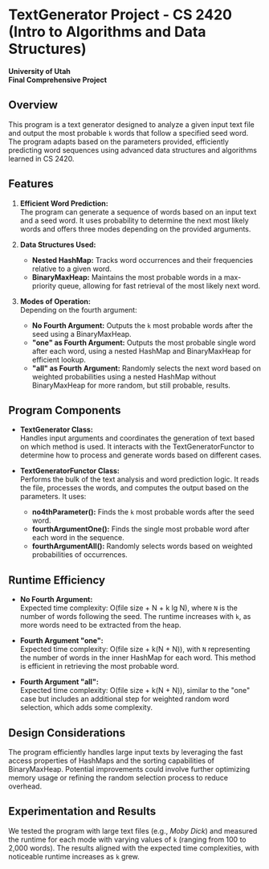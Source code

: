 # TextGenerator Project - CS 2420 (Intro to Algorithms and Data Structures)  
**University of Utah**  
**Final Comprehensive Project**

## Overview
This program is a text generator designed to analyze a given input text file and output the most probable `k` words that follow a specified seed word. The program adapts based on the parameters provided, efficiently predicting word sequences using advanced data structures and algorithms learned in CS 2420.

## Features
1. **Efficient Word Prediction:**  
   The program can generate a sequence of words based on an input text and a seed word. It uses probability to determine the next most likely words and offers three modes depending on the provided arguments.
   
2. **Data Structures Used:**  
   - **Nested HashMap:** Tracks word occurrences and their frequencies relative to a given word.
   - **BinaryMaxHeap:** Maintains the most probable words in a max-priority queue, allowing for fast retrieval of the most likely next word.
   
3. **Modes of Operation:**  
   Depending on the fourth argument:
   - **No Fourth Argument:** Outputs the `k` most probable words after the seed using a BinaryMaxHeap.
   - **"one" as Fourth Argument:** Outputs the most probable single word after each word, using a nested HashMap and BinaryMaxHeap for efficient lookup.
   - **"all" as Fourth Argument:** Randomly selects the next word based on weighted probabilities using a nested HashMap without BinaryMaxHeap for more random, but still probable, results.

## Program Components
- **TextGenerator Class:**  
  Handles input arguments and coordinates the generation of text based on which method is used. It interacts with the TextGeneratorFunctor to determine how to process and generate words based on different cases.
  
- **TextGeneratorFunctor Class:**  
  Performs the bulk of the text analysis and word prediction logic. It reads the file, processes the words, and computes the output based on the parameters. It uses:
  - **no4thParameter():** Finds the `k` most probable words after the seed word.
  - **fourthArgumentOne():** Finds the single most probable word after each word in the sequence.
  - **fourthArgumentAll():** Randomly selects words based on weighted probabilities of occurrences.

## Runtime Efficiency
- **No Fourth Argument:**  
  Expected time complexity: O(file size + N + k lg N), where `N` is the number of words following the seed. The runtime increases with `k`, as more words need to be extracted from the heap.
  
- **Fourth Argument "one":**  
  Expected time complexity: O(file size + k(N + N)), with `N` representing the number of words in the inner HashMap for each word. This method is efficient in retrieving the most probable word.

- **Fourth Argument "all":**  
  Expected time complexity: O(file size + k(N + N)), similar to the "one" case but includes an additional step for weighted random word selection, which adds some complexity.

## Design Considerations
The program efficiently handles large input texts by leveraging the fast access properties of HashMaps and the sorting capabilities of BinaryMaxHeap. Potential improvements could involve further optimizing memory usage or refining the random selection process to reduce overhead.

## Experimentation and Results
We tested the program with large text files (e.g., *Moby Dick*) and measured the runtime for each mode with varying values of `k` (ranging from 100 to 2,000 words). The results aligned with the expected time complexities, with noticeable runtime increases as `k` grew.
